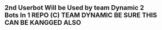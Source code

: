 ## 2nd Userbot Will be Used by team Dynamic 2 Bots In 1 REPO (C) TEAM DYNAMIC BE SURE THIS CAN BE KANGGED ALSO
